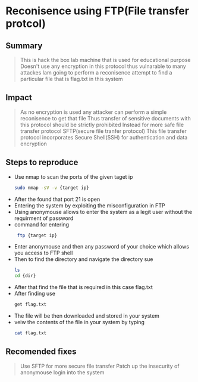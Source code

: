 # Reconisence using FTP(File transfer protcol)

## Summary
> This is hack the box lab machine that is used for educational purpose
> Doesn't use any encryption in this protocol thus vulnarable to many attackes
> Iam going to perform a reconisence attempt to find a particular file that is flag.txt in this system

## Impact
> As no encryption is used any attacker can perform a simple reconisence to get that file
> Thus transfer of sensitive documents with this protocol should be strictly prohibited
> Instead for more safe file transfer protocol SFTP(secure file tranfer protocol)
> This file transfer protocol incorporates Secure Shell(SSH) for authentication and data encryption

## Steps to reproduce
- Use nmap to scan the ports of the given taget ip
    ```bash
    sudo nmap -sV -v {target ip}
- After the found that port 21 is open
- Entering the system by exploiting the misconfiguration in FTP
- Using anonymouse allows to enter the system as a legit user without the requirment of password
- command for entering
    ```bash
     ftp {target ip}
- Enter anonymouse and then any password of your choice which allows you access to FTP shell
- Then to find the directory and navigate the directory sue
    ```bash
    ls
    cd {dir}
- After that find the file that is required in this case flag.txt
- After finding use
  ```bash
  get flag.txt
- The file will be then downloaded and stored in your system
- veiw the contents of the file in your system by typing
  ```bash
  cat flag.txt

 ## Recomended fixes
 > Use SFTP for more secure file transfer
 > Patch up the insecurity of anonymouse login into the system

